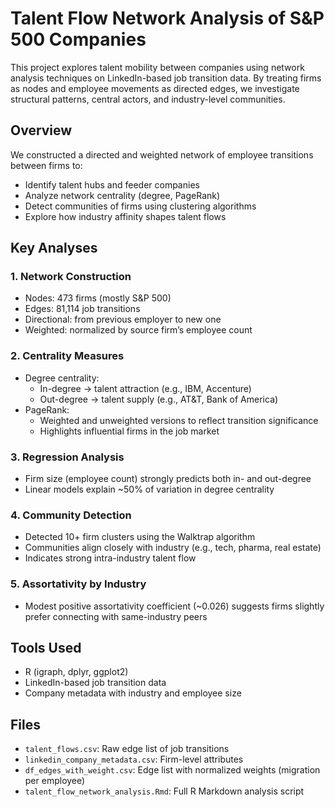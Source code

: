 # Talent Flow Network Analysis of S&P 500 Companies

This project explores talent mobility between companies using network analysis techniques on LinkedIn-based job transition data. By treating firms as nodes and employee movements as directed edges, we investigate structural patterns, central actors, and industry-level communities.

## Overview

We constructed a directed and weighted network of employee transitions between firms to:

- Identify talent hubs and feeder companies  
- Analyze network centrality (degree, PageRank)  
- Detect communities of firms using clustering algorithms  
- Explore how industry affinity shapes talent flows  

## Key Analyses

### 1. Network Construction
- Nodes: 473 firms (mostly S&P 500)  
- Edges: 81,114 job transitions  
- Directional: from previous employer to new one  
- Weighted: normalized by source firm’s employee count  

### 2. Centrality Measures
- Degree centrality:
  - In-degree → talent attraction (e.g., IBM, Accenture)  
  - Out-degree → talent supply (e.g., AT&T, Bank of America)  
- PageRank:
  - Weighted and unweighted versions to reflect transition significance  
  - Highlights influential firms in the job market  

### 3. Regression Analysis
- Firm size (employee count) strongly predicts both in- and out-degree  
- Linear models explain ~50% of variation in degree centrality  

### 4. Community Detection
- Detected 10+ firm clusters using the Walktrap algorithm  
- Communities align closely with industry (e.g., tech, pharma, real estate)  
- Indicates strong intra-industry talent flow  

### 5. Assortativity by Industry
- Modest positive assortativity coefficient (~0.026) suggests firms slightly prefer connecting with same-industry peers  

## Tools Used

- R (igraph, dplyr, ggplot2)  
- LinkedIn-based job transition data  
- Company metadata with industry and employee size  

## Files

- `talent_flows.csv`: Raw edge list of job transitions  
- `linkedin_company_metadata.csv`: Firm-level attributes  
- `df_edges_with_weight.csv`: Edge list with normalized weights (migration per employee)  
- `talent_flow_network_analysis.Rmd`: Full R Markdown analysis script  
